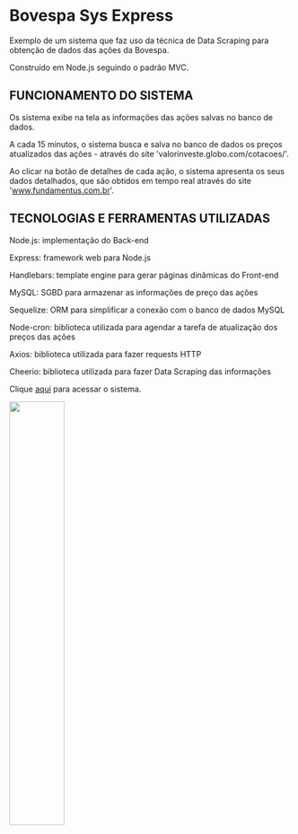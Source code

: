 # Bovespa Sys Express

Exemplo de um sistema que faz uso da técnica de Data Scraping para obtenção de dados das ações da Bovespa.

Construído em Node.js seguindo o padrão MVC.

## FUNCIONAMENTO DO SISTEMA
Os sistema exibe na tela as informações das ações salvas no banco de dados.

A cada 15 minutos, o sistema busca e salva no banco de dados os preços atualizados das ações - através do site 'valorinveste.globo.com/cotacoes/'.

Ao clicar na botão de detalhes de cada ação, o sistema apresenta os seus dados detalhados, que são obtidos em tempo real através do site 'www.fundamentus.com.br'.

## TECNOLOGIAS E FERRAMENTAS UTILIZADAS
Node.js: implementação do Back-end

Express: framework web para Node.js

Handlebars: template engine para gerar páginas dinâmicas do Front-end

MySQL: SGBD para armazenar as informações de preço das ações

Sequelize: ORM para simplificar a conexão com o banco de dados MySQL

Node-cron: biblioteca utilizada para agendar a tarefa de atualização dos preços das ações

Axios: biblioteca utilizada para fazer requests HTTP

Cheerio: biblioteca utilizada para fazer Data Scraping das informações

Clique <a href="#" target="_blank">aqui</a> para acessar o sistema.

<img src="pics/img.jpg" width=44%>
